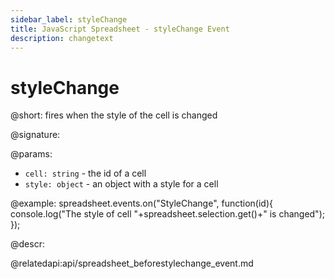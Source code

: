 ```yaml
---
sidebar_label: styleChange
title: JavaScript Spreadsheet - styleChange Event
description: changetext
---
```


# styleChange

@short: fires when the style of the cell is changed

@signature:

@params:
- `cell: string` - the id of a cell
- `style: object` - an object with a style for a cell

@example:
spreadsheet.events.on("StyleChange", function(id){
  console.log("The style of cell "+spreadsheet.selection.get()+" is changed");
});

@descr:

@relatedapi:api/spreadsheet_beforestylechange_event.md
